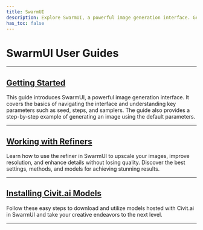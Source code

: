 ```yaml
---
title: SwarmUI
description: Explore SwarmUI, a powerful image generation interface. Get started with our user guides and learn how to navigate the interface, understand key parameters, and generate high-quality images.
has_toc: false
---
```


# SwarmUI User Guides

---

## [Getting Started](getting-started.html)
This guide introduces SwarmUI, a powerful image generation interface. It covers the basics of navigating the interface and understanding key parameters such as seed, steps, and samplers. The guide also provides a step-by-step example of generating an image using the default parameters.

---

## [Working with Refiners](refiners.html)
Learn how to use the refiner in SwarmUI to upscale your images, improve resolution, and enhance details without losing quality. Discover the best settings, methods, and models for achieving stunning results.

---

## [Installing Civit.ai Models](civitai-integration.html)
Follow these easy steps to download and utilize models hosted with Civit.ai in SwarmUI and take your creative endeavors to the next level.

---

